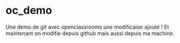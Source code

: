 # oc_demo
Une demo de git avec openclassrooms
une modificaion ajouté !
Et maintenant on modifie depuis github
mais aussi depuis ma machine.
